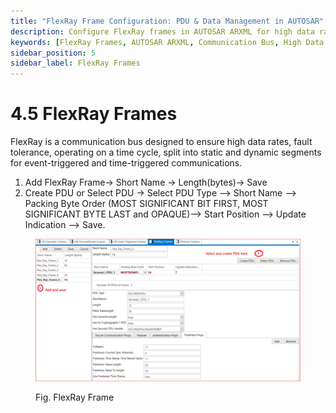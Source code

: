 ```yaml
---
title: "FlexRay Frame Configuration: PDU & Data Management in AUTOSAR"
description: Configure FlexRay frames in AUTOSAR ARXML for high data rates and fault tolerance. Manage frame names, lengths, PDUs, byte orders, and indication positions for efficient time and event-triggered communication.
keywords: [FlexRay Frames, AUTOSAR ARXML, Communication Bus, High Data Rates, Fault Tolerance, PDU, Packing Byte Order, Short Name, Frame Length]
sidebar_position: 5
sidebar_label: FlexRay Frames
---
```


# 4.5 FlexRay Frames

FlexRay is a communication bus designed to ensure high data rates, fault tolerance, operating on a time cycle, split into static and dynamic segments for event-triggered and time-triggered communications.

1. Add FlexRay Frame→ Short Name → Length(bytes)→  Save
2. Create PDU or Select PDU →  Select  PDU Type –> Short Name –> Packing Byte Order (MOST SIGNIFICANT BIT FIRST, MOST SIGNIFICANT BYTE LAST and OPAQUE)--> Start Position –> Update Indication –> Save.  

<div class="text--center">

<figure>

![FlexRay Frame](../assets/image7.webp "- FlexRay Frame")
<figcaption>Fig. FlexRay Frame</figcaption>
</figure>
</div> 



